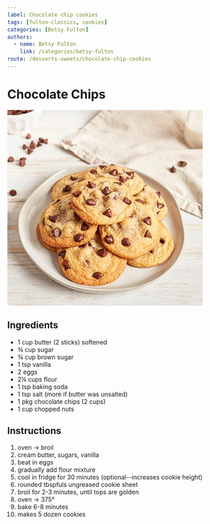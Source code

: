 ```yaml
---
label: Chocolate chip cookies
tags: [fulton-classics, cookies]
categories: [Betsy Fulton]
authors:
  - name: Betsy Fulton
    link: /categories/betsy-fulton
route: /desserts-sweets/chocolate-chip-cookies
---
```


# Chocolate Chips
![Fulton family's traditional cookie recipe, as listed on the side of the Toll House Chocolate Chips tin.](/static/banners/chocolate-chip-cookies.jpg)

## Ingredients
- 1 cup butter (2 sticks) softened
- ¾ cup sugar 
- ¾ cup brown sugar 
- 1 tsp vanilla
- 2 eggs
- 2¼ cups flour 
- 1 tsp baking soda 
- 1 tsp salt (more if butter was unsalted)
- 1 pkg chocolate chips (2 cups)
- 1 cup chopped nuts

## Instructions
1. oven -> broil 
2. cream butter, sugars, vanilla 
3. beat in eggs 
4. gradually add flour mixture 
5. cool in fridge for 30 minutes (optional--increases cookie height)
6. rounded tbspfuls ungreased cookie sheet 
7. broil for 2-3 minutes, until tops are golden 
8. oven -> 375°
9. bake 6-8 minutes
10. makes 5 dozen cookies

